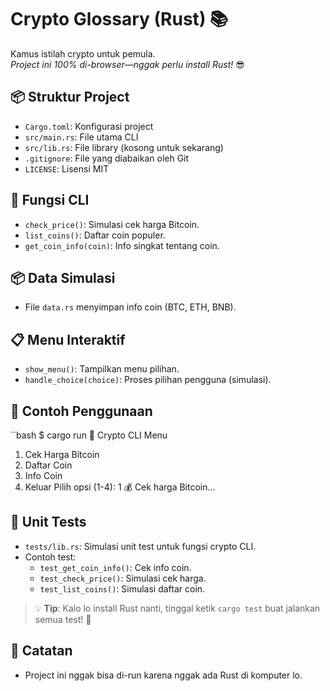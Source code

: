 
# Crypto Glossary (Rust) 📚

Kamus istilah crypto untuk pemula.  
*Project ini 100% di-browser—nggak perlu install Rust!* 😎

## 📦 Struktur Project
- `Cargo.toml`: Konfigurasi project
- `src/main.rs`: File utama CLI
- `src/lib.rs`: File library (kosong untuk sekarang)
- `.gitignore`: File yang diabaikan oleh Git
- `LICENSE`: Lisensi MIT

## 🧪 Fungsi CLI
- `check_price()`: Simulasi cek harga Bitcoin.
- `list_coins()`: Daftar coin populer.
- `get_coin_info(coin)`: Info singkat tentang coin.

## 📦 Data Simulasi
- File `data.rs` menyimpan info coin (BTC, ETH, BNB).

## 📋 Menu Interaktif
- `show_menu()`: Tampilkan menu pilihan.
- `handle_choice(choice)`: Proses pilihan pengguna (simulasi).

## 🧪 Contoh Penggunaan
``bash
$ cargo run
🚀 Crypto CLI Menu
1. Cek Harga Bitcoin
2. Daftar Coin
3. Info Coin
4. Keluar
Pilih opsi (1-4): 1
💰 Cek harga Bitcoin...

## 🧪 Unit Tests
- `tests/lib.rs`: Simulasi unit test untuk fungsi crypto CLI.
- Contoh test:
  - `test_get_coin_info()`: Cek info coin.
  - `test_check_price()`: Simulasi cek harga.
  - `test_list_coins()`: Simulasi daftar coin.

> 💡 **Tip**: Kalo lo install Rust nanti, tinggal ketik `cargo test` buat jalankan semua test! 🚀



## 🚀 Catatan
- Project ini nggak bisa di-run karena nggak ada Rust di komputer lo.
